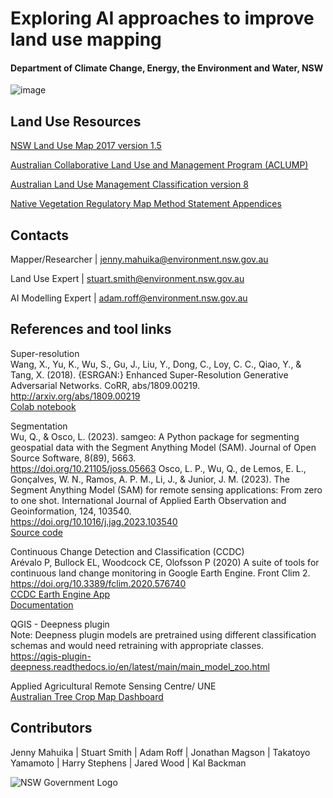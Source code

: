 # Exploring AI approaches to improve land use mapping  
#### Department of Climate Change, Energy, the Environment and Water, NSW 
  
![image](https://github.com/user-attachments/assets/efe21bd4-de0e-43b2-87ea-b4c265ee9b80)

  
## Land Use Resources  

[NSW Land Use Map 2017 version 1.5](https://doi.org/10.25948/6fcf-gc02)  
  
[Australian Collaborative Land Use and Management Program (ACLUMP)](https://www.agriculture.gov.au/abares/aclump/about-aclump)  
  
[Australian Land Use Management Classification version 8](https://www.agriculture.gov.au/abares/aclump/land-use/alum-classification) 
  
[Native Vegetation Regulatory Map Method Statement Appendices](https://www.environment.nsw.gov.au/-/media/OEH/Corporate-Site/Documents/Animals-and-plants/Biodiversity/native-vegetation-regulatory-map-method-statement-appendices-220038.pdf) 

## Contacts
Mapper/Researcher   | jenny.mahuika@environment.nsw.gov.au  
  
Land Use Expert     | stuart.smith@environment.nsw.gov.au   
  
AI Modelling Expert | adam.roff@environment.nsw.gov.au  

## References and tool links

Super-resolution  
Wang, X., Yu, K., Wu, S., Gu, J., Liu, Y., Dong, C., Loy, C. C., Qiao, Y., & Tang, X. (2018). {ESRGAN:} Enhanced Super-Resolution Generative Adversarial Networks. CoRR, abs/1809.00219.  
http://arxiv.org/abs/1809.00219  
[Colab notebook](https://colab.research.google.com/drive/18phbwA1iYG5VDGN2WjK7WrWYi-FdCHJ5)  

Segmentation  
Wu, Q., & Osco, L. (2023). samgeo: A Python package for segmenting geospatial data with the Segment Anything Model (SAM). Journal of Open Source Software, 8(89), 5663.  
https://doi.org/10.21105/joss.05663 
Osco, L. P., Wu, Q., de Lemos, E. L., Gonçalves, W. N., Ramos, A. P. M., Li, J., & Junior, J. M. (2023). The Segment Anything Model (SAM) for remote sensing applications: From zero to one shot. International Journal of Applied Earth Observation and Geoinformation, 124, 103540.  
https://doi.org/10.1016/j.jag.2023.103540  
[Source code](https://samgeo.gishub.org/)  

Continuous Change Detection and Classification (CCDC)  
Arévalo P, Bullock EL, Woodcock CE, Olofsson P (2020) A suite of tools for continuous land change monitoring in Google Earth Engine. Front Clim 2.  
https://doi.org/10.3389/fclim.2020.576740  
[CCDC Earth Engine App](https://parevalo-bu.users.earthengine.app/view/visualize-ccdc)  
[Documentation](https://gee-ccdc-tools.readthedocs.io/en/latest/ccdc_viz.html)  

QGIS - Deepness plugin  
Note: Deepness plugin models are pretrained using different classification schemas and would need retraining with appropriate classes.  
https://qgis-plugin-deepness.readthedocs.io/en/latest/main/main_model_zoo.html  

Applied Agricultural Remote Sensing Centre/ UNE  
[Australian Tree Crop Map Dashboard](https://experience.arcgis.com/experience/6cde8c0467e542398fb0afd1dde48a73/page/Page-1/)
  
## Contributors  
Jenny Mahuika | Stuart Smith | Adam Roff | Jonathan Magson | Takatoyo Yamamoto | Harry Stephens | Jared Wood  | Kal Backman

![NSW Government Logo](https://www.environment.nsw.gov.au/-/media/OEH/Corporate-Site/Logos/nsw-government-logo.svg)
